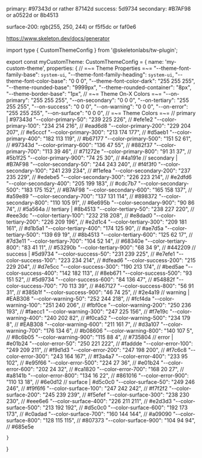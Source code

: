 primary: #97343d
or rather 87142d
success: 5d9734
secondary: #B7AF98
or a0522d or 8b4513

surface-200: rgb(255, 250, 244)
or f5f5dc or faf0e6

https://www.skeleton.dev/docs/generator

import type { CustomThemeConfig } from '@skeletonlabs/tw-plugin';

export const myCustomTheme: CustomThemeConfig = {
    name: 'my-custom-theme',
    properties: {
		// =~= Theme Properties =~=
		"--theme-font-family-base": `system-ui`,
		"--theme-font-family-heading": `system-ui`,
		"--theme-font-color-base": "0 0 0",
		"--theme-font-color-dark": "255 255 255",
		"--theme-rounded-base": "9999px",
		"--theme-rounded-container": "8px",
		"--theme-border-base": "1px",
		// =~= Theme On-X Colors =~=
		"--on-primary": "255 255 255",
		"--on-secondary": "0 0 0",
		"--on-tertiary": "255 255 255",
		"--on-success": "0 0 0",
		"--on-warning": "0 0 0",
		"--on-error": "255 255 255",
		"--on-surface": "0 0 0",
		// =~= Theme Colors  =~=
		// primary | #97343d 
		"--color-primary-50": "239 225 226", // #efe1e2
		"--color-primary-100": "234 214 216", // #ead6d8
		"--color-primary-200": "229 204 207", // #e5cccf
		"--color-primary-300": "213 174 177", // #d5aeb1
		"--color-primary-400": "182 113 119", // #b67177
		"--color-primary-500": "151 52 61", // #97343d
		"--color-primary-600": "136 47 55", // #882f37
		"--color-primary-700": "113 39 46", // #71272e
		"--color-primary-800": "91 31 37", // #5b1f25
		"--color-primary-900": "74 25 30", // #4a191e
		// secondary | #B7AF98 
		"--color-secondary-50": "244 243 240", // #f4f3f0
		"--color-secondary-100": "241 239 234", // #f1efea
		"--color-secondary-200": "237 235 229", // #edebe5
		"--color-secondary-300": "226 223 214", // #e2dfd6
		"--color-secondary-400": "205 199 183", // #cdc7b7
		"--color-secondary-500": "183 175 152", // #B7AF98
		"--color-secondary-600": "165 158 137", // #a59e89
		"--color-secondary-700": "137 131 114", // #898372
		"--color-secondary-800": "110 105 91", // #6e695b
		"--color-secondary-900": "90 86 74", // #5a564a
		// tertiary | #8b4513 
		"--color-tertiary-50": "238 227 220", // #eee3dc
		"--color-tertiary-100": "232 218 208", // #e8dad0
		"--color-tertiary-200": "226 209 196", // #e2d1c4
		"--color-tertiary-300": "209 181 161", // #d1b5a1
		"--color-tertiary-400": "174 125 90", // #ae7d5a
		"--color-tertiary-500": "139 69 19", // #8b4513
		"--color-tertiary-600": "125 62 17", // #7d3e11
		"--color-tertiary-700": "104 52 14", // #68340e
		"--color-tertiary-800": "83 41 11", // #53290b
		"--color-tertiary-900": "68 34 9", // #442209
		// success | #5d9734 
		"--color-success-50": "231 239 225", // #e7efe1
		"--color-success-100": "223 234 214", // #dfead6
		"--color-success-200": "215 229 204", // #d7e5cc
		"--color-success-300": "190 213 174", // #bed5ae
		"--color-success-400": "142 182 113", // #8eb671
		"--color-success-500": "93 151 52", // #5d9734
		"--color-success-600": "84 136 47", // #54882f
		"--color-success-700": "70 113 39", // #467127
		"--color-success-800": "56 91 31", // #385b1f
		"--color-success-900": "46 74 25", // #2e4a19
		// warning | #EAB308 
		"--color-warning-50": "252 244 218", // #fcf4da
		"--color-warning-100": "251 240 206", // #fbf0ce
		"--color-warning-200": "250 236 193", // #faecc1
		"--color-warning-300": "247 225 156", // #f7e19c
		"--color-warning-400": "240 202 82", // #f0ca52
		"--color-warning-500": "234 179 8", // #EAB308
		"--color-warning-600": "211 161 7", // #d3a107
		"--color-warning-700": "176 134 6", // #b08606
		"--color-warning-800": "140 107 5", // #8c6b05
		"--color-warning-900": "115 88 4", // #735804
		// error | #e01b24 
		"--color-error-50": "250 221 222", // #faddde
		"--color-error-100": "249 209 211", // #f9d1d3
		"--color-error-200": "247 198 200", // #f7c6c8
		"--color-error-300": "243 164 167", // #f3a4a7
		"--color-error-400": "233 95 102", // #e95f66
		"--color-error-500": "224 27 36", // #e01b24
		"--color-error-600": "202 24 32", // #ca1820
		"--color-error-700": "168 20 27", // #a8141b
		"--color-error-800": "134 16 22", // #861016
		"--color-error-900": "110 13 18", // #6e0d12
		// surface | #d5c0c0 
		"--color-surface-50": "249 246 246", // #f9f6f6
		"--color-surface-100": "247 242 242", // #f7f2f2
		"--color-surface-200": "245 239 239", // #f5efef
		"--color-surface-300": "238 230 230", // #eee6e6
		"--color-surface-400": "226 211 211", // #e2d3d3
		"--color-surface-500": "213 192 192", // #d5c0c0
		"--color-surface-600": "192 173 173", // #c0adad
		"--color-surface-700": "160 144 144", // #a09090
		"--color-surface-800": "128 115 115", // #807373
		"--color-surface-900": "104 94 94", // #685e5e
		
	}
}
